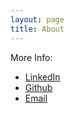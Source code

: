 ```yaml
---
layout: page
title: About
---
```


More Info:

* [LinkedIn](https://www.linkedin.com/in/abargmann)
* [Github](https://www.github.com/abargmann)
* [Email](mailto:abargmann@gmail.com)